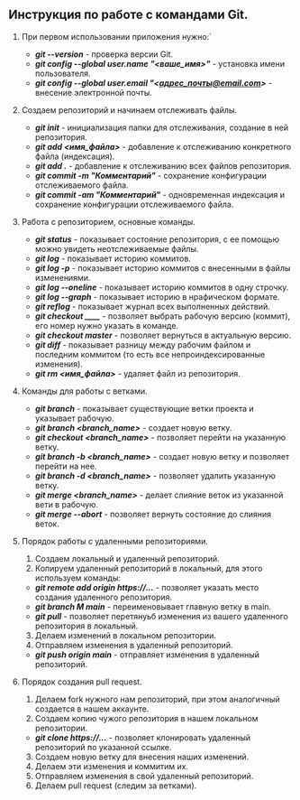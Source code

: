 ## **Инструкция по работе с командами Git.**

1. При первом использовании приложения нужно:`

    * ***git --version***  - проверка версии Git.
    * ***git config --global user.name "<ваше_имя>"*** - установка имени пользователя.
    * ***git config --global user.email "<адрес_почты@email.com>*** - внесение электронной почты.

2. Создаем репозиторий и начинаем отслеживать файлы.

    * ***git init*** - инициализация папки для отслеживания, создание в ней репозитория.
    * ***git add <имя_файла>*** - добавление к отcлеживанию конкретного файла (индексация).
    * ***git add .*** - добавление к отслеживанию всех файлов репозитория.
    * ***git commit -m "Комментарий"*** - сохранение конфигурации отслеживаемого файла.
    * ***git commit -am "Комментарий"*** - одновременная индексация и сохранение конфигурации отслеживаемого файла.
    
3. Работа с репозиторием, основные команды.

    * ***git status*** - показывает состояние репозитория, с ее помощью можно увидеть неотслеживаемые файлы.
    * ***git log*** - показывает историю коммитов.
    * ***git log -p*** - показывает историю коммитов с внесенными в файлы изменениями.
    * ***git log --oneline*** - показывает историю коммитов в одну строчку.
    * ***git log --graph*** - показывает историю в нрафическом формате.
    * ***git reflog*** - показывает журнал всех выполненных 
    действий.
    * ***git checkout ____*** - позволяет выбрать рабочую версию (коммит), его номер нужно указать в команде.
    * ***git checkout master*** - позволяет вернуться в актуальную версию.
    *  ***git diff*** - показывает разницу между рабочим файлом и последним коммитом (то есть все непроиндексированные изменения). 
    * ***git rm <имя_файла>*** - удаляет файл из репозитория.

4. Команды для работы с ветками.

    * ***git branch*** - показывает существующие ветки проекта и указывает рабочую.
    * ***git branch <branch_name>*** - создает новую ветку.
    * ***git checkout <branch_name>*** - позволяет перейти на указанную ветку.
    * ***git branch -b <branch_name>*** - создает новую ветку и позволяет перейти на нее.
    * ***git branch -d <branch_name>*** - позволяет удалить указанную ветку.
    * ***git merge <branch_name>*** - делает слияние веток из указанной вети в рабочую.
    * ***git merge --abort*** - позволяет вернуть состояние до слияния веток.

5. Порядок работы с удаленными репозиториями.

    1. Создаем локальный и удаленный репозиторий.
    2. Копируем удаленный репозиторий в локальный, для этого используем команды:
    
    * ***git remote add origin https://...*** - позволяет указать место создания удаленного репозитория.
    * ***git branch M main*** - переименовывает главную ветку в main.
    * ***git pull*** - позволяет перетянуьб изменения из вашего удаленного репозитория в локальный.
    3. Делаем изменений в локальном репозитории.
    4. Отправляем изменения в удаленный репозиторий.
    * ***git push origin main*** - отправляет изменения в удаленный репозиторий.

6. Порядок создания pull request.

    1. Делаем fork нужного нам репозиторий, при этом аналогичный создается в нашем аккаунте.
    2. Создаем копию чужого репозитория в нашем локальном репозитории.
    * ***git clone https://...*** - позволяет клонировать удаленный репозиторий по указанной ссылке.
    3. Создаем новую ветку для внесения наших изменений.
    4. Делаем эти изменения и коммитим их.
    5. Отправляем изменения в свой удаленный репозиторий.
    6. Делаем pull request (следим за ветками). 









